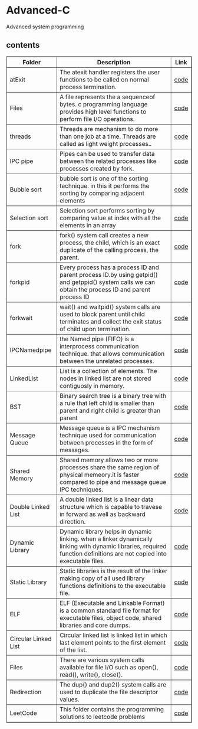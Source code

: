 # Advanced-C
Advanced system programming


<h2>contents</h2>

<table style="width:100%" border="1px solid black">
<tr>
<th>Folder</th>
<th>Description</th>
<th>Link</th>
</tr>
<tr>
<td>atExit</td>
<td>The atexit handler registers the user functions to be called on normal process termination.</td>
<td><a href="https://github.com/lakshminarayana8522/Advanced-C/tree/main/atExit">code</a></td>
</tr>
<tr>
<td>Files</td>
<td>A file represents the a sequenceof bytes. c programming language provides high level functions to perform file I/O operations.</td>
<td><a href="https://github.com/lakshminarayana8522/Advanced-C/tree/main/files">code</a></td>
</tr>

<tr>
<td>threads</td>
<td>Threads are mechanism to do more than one job at a time. Threads are called as light weight processes..</td>
<td><a href="https://github.com/lakshminarayana8522/Advanced-C/tree/main/threads">code</a></td>
</tr>

<tr>
<td>IPC pipe</td>
<td>Pipes can be used to transfer data between the related processes like processes created by fork.</td>
<td><a href="https://github.com/lakshminarayana8522/Advanced-C/tree/main/IPCPipe">code</a></td>
</tr>
<tr>
<td>Bubble sort</td>
<td>bubble sort is one of the sorting technique. in this it performs the sorting by comparing adjacent elements</td>
<td><a href="https://github.com/lakshminarayana8522/Advanced-C/tree/main/bubblesort">code</a></td>
</tr>

<tr>
<td>Selection sort</td>
<td>Selection sort performs sorting by comparing value at index with all the elements in an array</td>
<td><a href="https://github.com/lakshminarayana8522/Advanced-C/tree/main/selectionSort">code</a></td>
</tr>
<tr>
<td>fork</td>
<td>fork() system call creates a new process, the child, which is an exact duplicate of the calling process, the parent.</td>
<td><a href="https://github.com/lakshminarayana8522/Advanced-C/tree/main/fork">code</a></td>
</tr>
<tr>
<td>forkpid</td>
<td>Every process has a process ID and parent process ID.by using getpid() and getppid() system calls we can obtain the process ID and parent process ID</td>
<td><a href="https://github.com/lakshminarayana8522/Advanced-C/tree/main/forkpid">code</a></td>
</tr>
<tr>
<td>forkwait</td>
<td>wait() and waitpid() system calls are used to block parent until child terminates and collect the exit status of child upon termination.</td>
<td><a href="https://github.com/lakshminarayana8522/Advanced-C/tree/main/forkwait">code</a></td>
</tr>
<tr>
<td>IPCNamedpipe</td>
<td>the Named pipe (FIFO) is a interprocess communication technique. that allows communication between the unrelated processes.</td>
<td><a href="https://github.com/lakshminarayana8522/Advanced-C/tree/main/IPC_Namedpipe">code</a></td>
</tr>
<tr>
<td>LinkedList</td>
<td>List is a collection of elements. The nodes in linked list are not stored contiguosly in memory.</td>
<td><a href="https://github.com/lakshminarayana8522/Advanced-C/tree/main/LinkedList">code<a/></td>
</tr>
<tr>
<td>BST</td>
<td>Binary search tree is a binary tree with a rule that left child is smaller than parent and right child is greater than parent</td>
<td><a href="https://github.com/lakshminarayana8522/Advanced-C/tree/main/BST">code</a></td>
</tr>
<tr>
<td>Message Queue </td>
<td> Message queue is a IPC mechanism technique used for communication between processes in the form of messages.</td>
<td><a href="https://github.com/lakshminarayana8522/Advanced-C/tree/main/MessageQueue">code</a></td>
</tr>
<tr>
<td> Shared Memory </td>
<td> Shared memory allows two or more processes share the same region of physical memeory.it is faster compared to pipe and message queue IPC techniques. </td>
<td><a href="https://github.com/lakshminarayana8522/Advanced-C/tree/main/SharedMemory">code</a></td>
</tr>
<tr>
<td>Double Linked List </td>
<td> A double linked list is a linear data structure which is capable to travese in forward as well as backward direction.</td>
<td><a href="https://github.com/lakshminarayana8522/Advanced-C/tree/main/DoubleLinkedList">code</a></td>
</tr>
<tr>
<td> Dynamic Library </td>
<td> Dynamic library helps in dynamic linking. when a linker dynamically linking with dynamic libraries, required function definitions are not copied into executable files.</td>
<td><a href="https://github.com/lakshminarayana8522/Advanced-C/tree/main/DynamicLibrary">code</a></td>
</tr>
<tr>
<td> Static Library </td>
<td> Static libraries is the result of the linker making copy of all used library functions definitions to the executable file.</td>
<td><a href="https://github.com/lakshminarayana8522/Advanced-C/tree/main/StaticLibrary">code</a></td>
</tr>
<tr>
<td>ELF</td>
<td> ELF (Executable and Linkable Format) is a common standard file format for executable files, object code, shared libraries and core dumps. </td>
<td><a href="https://github.com/lakshminarayana8522/Advanced-C/tree/main/Elf">code</a></td>
</tr>
<tr>
<td>Circular Linked List </td>
<td> Circular linked list is linked list in which last element points to the first element of the list. </td>
<td><a href="https://github.com/lakshminarayana8522/Advanced-C/tree/main/CircularLinkedList">code</a></td>
</tr>
<tr>
<td>Files</td>
<td>There are various system calls available for file I/O such as open(), read(), write(), close().</td>
<td><a href="https://github.com/lakshminarayana8522/Advanced-C/tree/main/Files">code</a></td>
</tr>
<tr>
<td>Redirection</td>
<td>The dup() and dup2() system calls are used to duplicate the file descriptor values.</td>
<td><a href="https://github.com/lakshminarayana8522/Advanced-C/tree/main/Redirection">code</a></td>
</tr>
<tr>
<td>LeetCode </td>
<td> This folder contains the programming solutions to leetcode problems </td>
<td><a href="https://github.com/lakshminarayana8522/Advanced-C/tree/main/LeetCode">code</a></td>
</tr>
</table>

